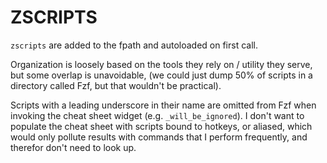 # ZSCRIPTS

`zscripts` are added to the fpath and autoloaded on first call.

Organization is loosely based on the tools they rely on / utility they
serve, but some overlap is unavoidable, (we could just dump 50% of scripts
in a directory called Fzf, but that wouldn't be practical).

Scripts with a leading underscore in their name are omitted from Fzf when
invoking the cheat sheet widget (e.g. `_will_be_ignored`). I don't want to
populate the cheat sheet with scripts bound to hotkeys, or aliased, which
would only pollute results with commands that I perform frequently, and therefor
don't need to look up.
